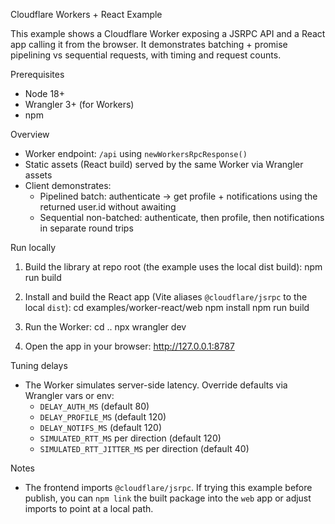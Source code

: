 Cloudflare Workers + React Example

This example shows a Cloudflare Worker exposing a JSRPC API and a React app calling it from the browser. It demonstrates batching + promise pipelining vs sequential requests, with timing and request counts.

Prerequisites

- Node 18+
- Wrangler 3+ (for Workers)
- npm

Overview

- Worker endpoint: `/api` using `newWorkersRpcResponse()`
- Static assets (React build) served by the same Worker via Wrangler assets
- Client demonstrates:
  - Pipelined batch: authenticate -> get profile + notifications using the returned user.id without awaiting
  - Sequential non-batched: authenticate, then profile, then notifications in separate round trips

Run locally

1) Build the library at repo root (the example uses the local dist build):
   npm run build

2) Install and build the React app (Vite aliases `@cloudflare/jsrpc` to the local `dist`):
   cd examples/worker-react/web
   npm install
   npm run build

3) Run the Worker:
   cd ..
   npx wrangler dev

4) Open the app in your browser:
   http://127.0.0.1:8787

Tuning delays

- The Worker simulates server-side latency. Override defaults via Wrangler vars or env:
  - `DELAY_AUTH_MS` (default 80)
  - `DELAY_PROFILE_MS` (default 120)
  - `DELAY_NOTIFS_MS` (default 120)
  - `SIMULATED_RTT_MS` per direction (default 120)
  - `SIMULATED_RTT_JITTER_MS` per direction (default 40)

Notes

- The frontend imports `@cloudflare/jsrpc`. If trying this example before publish, you can `npm link` the built package into the `web` app or adjust imports to point at a local path.
